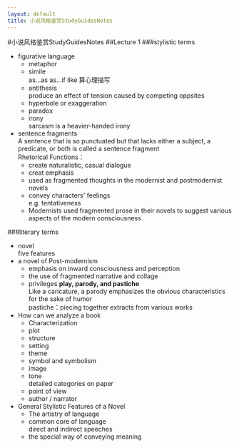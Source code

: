 ```yaml
---
layout: default
title: 小说风格鉴赏StudyGuidesNotes
---
```

#小说风格鉴赏StudyGuidesNotes
##Lecture 1
###stylistic terms
- figurative language
	- metaphor
	- simile  
	as...as as...if like 算心理描写
	- antithesis  
	produce an effect of tension caused by competing oppsites
	- hyperbole or exaggeration
	- paradox
	- irony  
	sarcasm is a heavier-handed irony
- sentence fragments  
A sentence that is so punctuated but that lacks either a subject, a predicate, or both is called a sentence fragment  
Rhetorical Functions：
	- create naturalistic, casual dialogue
	- creat emphasis
	- used as fragmented thoughts in the modernist and postmodernist novels
	- convey characters' feelings  
	e.g. tentativeness
	- Modernists used fragmented prose in their novels to suggest various aspects of the modern consciousness

###literary terms
- novel  
five features
- a novel of Post-modernism
	-  emphasis on inward consciousness and perception
	-  the use of fragmented narrative and collage
	-  privileges **play, parody, and pastiche**  
	Like a caricature, a parody emphasizes the obvious characteristics for the sake of humor  
	pastiche：piecing together extracts from various works
- How can we analyze a book
	- Characterization
	- plot
	- structure
	- setting
	- theme
	- symbol and symbolism
	- image
	- tone  
	detailed categories on paper
	- point of view
	- author / narrator
- General Stylistic Features of a Novel
	- The artistry of language
	- common core of language  
	direct and indirect speeches
	- the special way of conveying meaning
